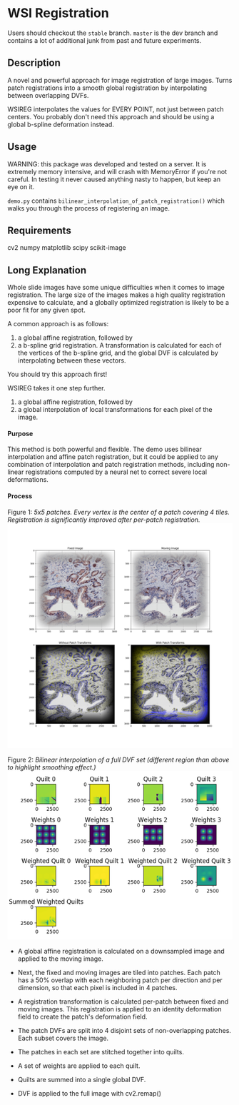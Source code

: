 # WSI Registration

Users should checkout the `stable` branch. `master` is the dev branch and contains a lot of 
additional junk from past and future experiments. 

## Description
A novel and powerful approach for image registration of large images. Turns patch registrations 
into a smooth global registration by interpolating between overlapping DVFs.

WSIREG interpolates the values for EVERY POINT, not just between patch centers. You probably don't 
need this approach and should be using a global b-spline deformation instead.

## Usage
WARNING: this package was developed and tested on a server. It is extremely memory intensive, and will crash 
with MemoryError if you're not careful. In testing it never caused anything nasty to happen, but 
keep an eye on it.

`demo.py` contains `bilinear_interpolation_of_patch_registration()` which walks you through the 
process of registering an image.

## Requirements
cv2
numpy
matplotlib
scipy
scikit-image

## Long Explanation

Whole slide images have some unique difficulties when it comes to image registration. The large 
size of the images makes a high quality registration expensive to calculate, 
and a globally optimized registration is likely to be a poor fit for any given spot. 

A common approach is as follows: 

1. a global affine registration, followed by 
2. a b-spline grid registration. A transformation is calculated for each of the vertices of the b-spline grid, 
and the global DVF is calculated by interpolating between these vectors. 

You should try this approach first!

WSIREG takes it one step further. 

1. a global affine registration, followed by
2. a global interpolation of local transformations for each pixel of the image.

#### Purpose
This method is both powerful and flexible. The demo uses bilinear interpolation and affine patch registration,
but it could be applied to any combination of interpolation and patch registration methods, 
including non-linear registrations computed by a neural net to correct severe local deformations.

#### Process
Figure 1: _5x5 patches. Every vertex is the center of a patch covering 4 tiles. 
Registration is significantly improved after per-patch registration._
![registration](./assets/registration.png "5x5 patches. Every vertex is the center of a patch covering 4 tiles.")

Figure 2: _Bilinear interpolation of a full DVF set (different region than above to highlight smoothing effect.)_
![interpolation](./assets/interpolation.png)

- A global affine registration is calculated on a downsampled image and applied to the moving image. 

- Next, the fixed and moving images are tiled into patches. Each patch has a 50% overlap with each 
neighboring patch per direction and per dimension, so that each pixel is included in 4 patches. 

- A registration transformation is calculated per-patch between fixed and moving images. This 
registration is applied to an identity deformation field to create the patch's deformation field.

- The patch DVFs are split into 4 disjoint sets of non-overlapping patches. 
Each subset covers the image. 

- The patches in each set are stitched together into quilts.

- A set of weights are applied to each quilt.

- Quilts are summed into a single global DVF.

- DVF is applied to the full image with cv2.remap()
